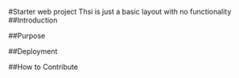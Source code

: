#Starter web project
Thsi is just a basic layout with no functionality
##Introduction 

##Purpose

##Deployment



##How to Contribute